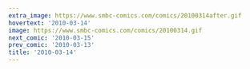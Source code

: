 ```yaml
---
extra_image: https://www.smbc-comics.com/comics/20100314after.gif
hovertext: '2010-03-14'
image: https://www.smbc-comics.com/comics/20100314.gif
next_comic: '2010-03-15'
prev_comic: '2010-03-13'
title: '2010-03-14'
---
```


